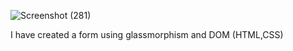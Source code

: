 ![Screenshot (281)](https://github.com/swathimuneeswaran/Day-3-task-DOM/assets/113039047/54a5398b-4502-4d66-8046-f300f8abe720)

I have created a form using glassmorphism and DOM (HTML,CSS)
